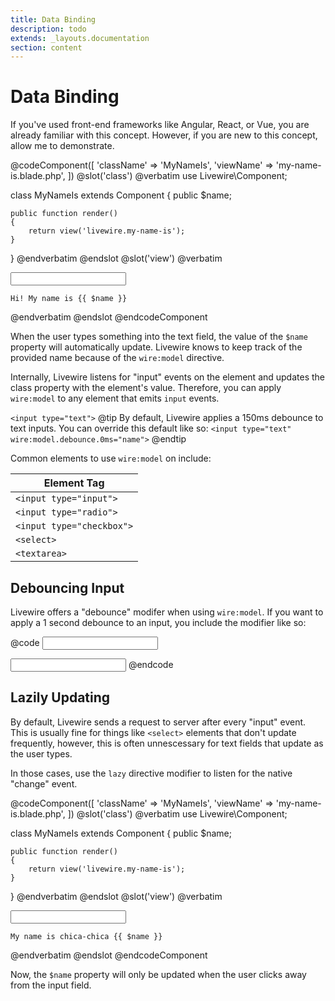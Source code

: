 ```yaml
---
title: Data Binding
description: todo
extends: _layouts.documentation
section: content
---
```


# Data Binding

If you've used front-end frameworks like Angular, React, or Vue, you are already familiar with this concept. However, if you are new to this concept, allow me to demonstrate.

@codeComponent([
    'className' => 'MyNameIs',
    'viewName' => 'my-name-is.blade.php',
])
@slot('class')
@verbatim
use Livewire\Component;

class MyNameIs extends Component
{
    public $name;

    public function render()
    {
        return view('livewire.my-name-is');
    }
}
@endverbatim
@endslot
@slot('view')
@verbatim
<div>
    <input type="text" wire:model="name">

    Hi! My name is {{ $name }}
</div>
@endverbatim
@endslot
@endcodeComponent

When the user types something into the text field, the value of the `$name` property will automatically update. Livewire knows to keep track of the provided name because of the `wire:model` directive.

Internally, Livewire listens for "input" events on the element and updates the class property with the element's value. Therefore, you can apply `wire:model` to any element that emits `input` events.

`<input type="text">`
@tip
By default, Livewire applies a 150ms debounce to text inputs. You can override this default like so: <code>&lt;input type="text" wire:model.debounce.0ms="name"&gt;</code>
@endtip

Common elements to use `wire:model` on include:

Element Tag |
--- |
`<input type="input">` |
`<input type="radio">` |
`<input type="checkbox">` |
`<select>` |
`<textarea>` |

## Debouncing Input

Livewire offers a "debounce" modifer when using `wire:model`. If you want to apply a 1 second debounce to an input, you include the modifier like so:

@code
<input type="text" wire:model.debounce.1000ms="name">

<!-- You can also specify the time in seconds: -->
<input type="text" wire:model.debounce.1s="name">
@endcode

## Lazily Updating

By default, Livewire sends a request to server after every "input" event. This is usually fine for things like `<select>` elements that don't update frequently, however, this is often unnescessary for text fields that update as the user types.

In those cases, use the `lazy` directive modifier to listen for the native "change" event.


@codeComponent([
    'className' => 'MyNameIs',
    'viewName' => 'my-name-is.blade.php',
])
@slot('class')
@verbatim
use Livewire\Component;

class MyNameIs extends Component
{
    public $name;

    public function render()
    {
        return view('livewire.my-name-is');
    }
}
@endverbatim
@endslot
@slot('view')
@verbatim
<div>
    <input type="text" wire:model.lazy="name">

    My name is chica-chica {{ $name }}
</div>
@endverbatim
@endslot
@endcodeComponent

Now, the `$name` property will only be updated when the user clicks away from the input field.
